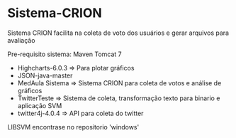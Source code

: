 # Sistema-CRION
Sistema CRION facilita na coleta de voto dos usuários e gerar arquivos para avaliação

Pre-requisito sistema: Maven Tomcat 7

- Highcharts-6.0.3	=> Para plotar gráficos
- JSON-java-master	
- MedAula	Sistema  => Sistema CRION para coleta de votos e análise de gráficos
- TwitterTeste	=> Sistema de coleta, transformação texto para binario e aplicação SVM
- twitter4j-4.0.4 => API para coleta do twitter


LIBSVM encontrase no repositorio 'windows'
